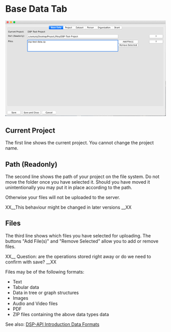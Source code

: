 # Base Data Tab

![Base data tab](assets/images/base_tab_overview.png)

## Current Project
The first line shows the current project. You cannot change the project name.

## Path (Readonly)
The second line shows the path of your project on the file system. Do not
move the folder once you have selected it. Should you have moved it 
unintentionally you may put it in place according to the path. 

Otherwise your files will not be uploaded to the server.

XX__This behaviour might be changed in later versions __XX

## Files
The third line shows which files you have selected for uploading. The 
buttons "Add File(s)" and "Remove Selected" allow you to add or remove
files.

XX__ Question: are the operations stored right away or do we need to 
confirm with save? __XX

Files may be of the following formats:
- Text
- Tabular data
- Data in tree or graph structures
- Images
- Audio and Video files
- PDF
- ZIP files containing the above data types data

See also: 
[DSP-API Introduction Data Formats](https://github.com/dasch-swiss/dsp-api/blob/main/docs/01-introduction/data-formats.md)

